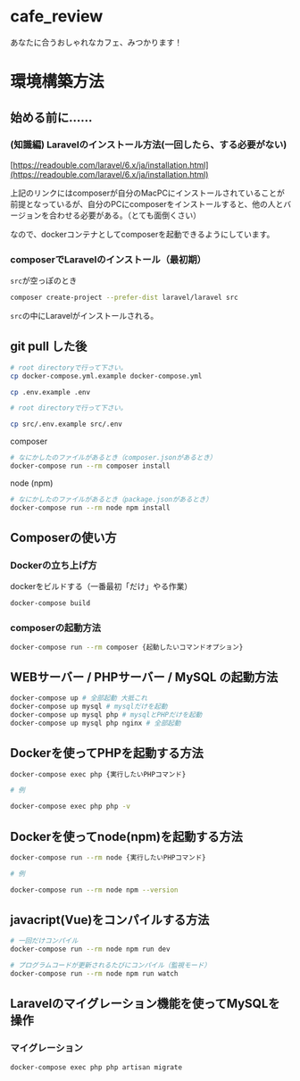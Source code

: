 # cafe_review
あなたに合うおしゃれなカフェ、みつかります！

# 環境構築方法

## 始める前に……

### (知識編) Laravelのインストール方法(一回したら、する必要がない)

[https://readouble.com/laravel/6.x/ja/installation.html](https://readouble.com/laravel/6.x/ja/installation.html)

上記のリンクにはcomposerが自分のMacPCにインストールされていることが前提となっているが、自分のPCにcomposerをインストールすると、他の人とバージョンを合わせる必要がある。（とても面倒くさい）

なので、dockerコンテナとしてcomposerを起動できるようにしています。

### composerでLaravelのインストール（最初期）

`src`が空っぽのとき

```bash
composer create-project --prefer-dist laravel/laravel src
```

`src`の中にLaravelがインストールされる。

## git pull した後

```bash
# root directoryで行って下さい。
cp docker-compose.yml.example docker-compose.yml

cp .env.example .env
```

```bash
# root directoryで行って下さい。

cp src/.env.example src/.env
```

composer

```bash
# なにかしたのファイルがあるとき（composer.jsonがあるとき）
docker-compose run --rm composer install
```

node (npm)
```bash
# なにかしたのファイルがあるとき（package.jsonがあるとき）
docker-compose run --rm node npm install
```

## Composerの使い方

### Dockerの立ち上げ方

dockerをビルドする（一番最初「だけ」やる作業）

```bash
docker-compose build
```

### composerの起動方法

```bash
docker-compose run --rm composer {起動したいコマンドオプション}
```

## WEBサーバー / PHPサーバー / MySQL の起動方法

```bash
docker-compose up # 全部起動 大抵これ
docker-compose up mysql # mysqlだけを起動
docker-compose up mysql php # mysqlとPHPだけを起動
docker-compose up mysql php nginx # 全部起動
```

## Dockerを使ってPHPを起動する方法
```bash
docker-compose exec php {実行したいPHPコマンド}

# 例

docker-compose exec php php -v
```

## Dockerを使ってnode(npm)を起動する方法
```bash
docker-compose run --rm node {実行したいPHPコマンド}

# 例

docker-compose run --rm node npm --version
```

## javacript(Vue)をコンパイルする方法
```bash
# 一回だけコンパイル
docker-compose run --rm node npm run dev

# プログラムコードが更新されるたびにコンパイル（監視モード）
docker-compose run --rm node npm run watch
```
## Laravelのマイグレーション機能を使ってMySQLを操作

### マイグレーション
```bash
docker-compose exec php php artisan migrate
```